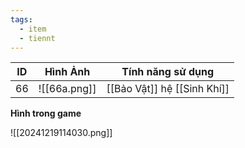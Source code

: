```yaml
---
tags:
  - item
  - tiennt
---
```


| ID  | Hình Ảnh     | Tính năng sử dụng           |
| --- | ------------ | --------------------------- |
| 66  | ![[66a.png]] | [[Bảo Vật]] hệ [[Sinh Khí]] |

**Hình trong game**

![[20241219114030.png]]